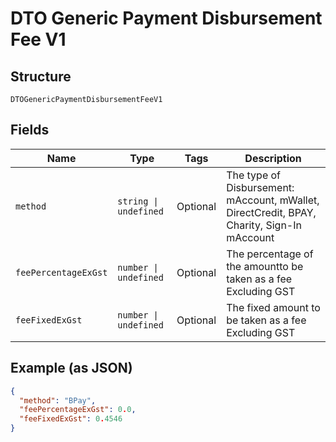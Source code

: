 
# DTO Generic Payment Disbursement Fee V1

## Structure

`DTOGenericPaymentDisbursementFeeV1`

## Fields

| Name | Type | Tags | Description |
|  --- | --- | --- | --- |
| `method` | `string \| undefined` | Optional | The type of Disbursement: mAccount, mWallet, DirectCredit, BPAY, Charity, Sign-In mAccount |
| `feePercentageExGst` | `number \| undefined` | Optional | The percentage of the amountto be taken as a fee Excluding GST |
| `feeFixedExGst` | `number \| undefined` | Optional | The fixed amount to be taken as a fee Excluding GST |

## Example (as JSON)

```json
{
  "method": "BPay",
  "feePercentageExGst": 0.0,
  "feeFixedExGst": 0.4546
}
```

